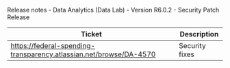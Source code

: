 Release notes - Data Analytics (Data Lab) - Version R6.0.2 - Security Patch Release


| Ticket | Description |
|---------------- | -------- |
| https://federal-spending-transparency.atlassian.net/browse/DA-4570 | Security fixes |
